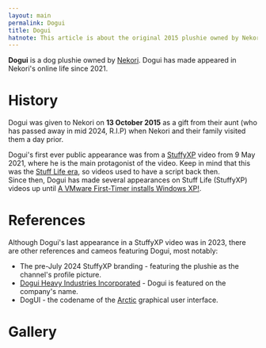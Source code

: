 ```yaml
---
layout: main
permalink: Dogui
title: Dogui
hatnote: This article is about the original 2015 plushie owned by Nekori. For the fictional character based on Dogui's design, see <a href='Comet'>Comet</a>.
---
```


**Dogui** is a dog plushie owned by [Nekori](Nekori). Dogui has made appeared in Nekori's online life since 2021.

# History

Dogui was given to Nekori on **13 October 2015** as a gift from their aunt (who has passed away in mid 2024, R.I.P) when Nekori and their family visited them a day prior.

Dogui's first ever public appearance was from a [StuffyXP](StuffyXP) video from 9 May 2021, where he is the main protagonist of the video. Keep in mind that this was the [Stuff Life era](StuffyXP#History), so videos used to have a script back then.<br>Since then, Dogui has made several appearances on Stuff Life (StuffyXP) videos up until [A VMware First-Timer installs Windows XP!](A_VMware_First-Timer_installs_Windows_XP!).

# References

Although Dogui's last appearance in a StuffyXP video was in 2023, there are other references and cameos featuring Dogui, most notably:

- The pre-July 2024 StuffyXP branding - featuring the plushie as the channel's profile picture.
- [Dogui Heavy Industries Incorporated](Dogui_Heavy_Industries_Incorporated) - Dogui is featured on the company's name.
- DogUI - the codename of the [Arctic](Nekori_Arctic) graphical user interface.

# Gallery

